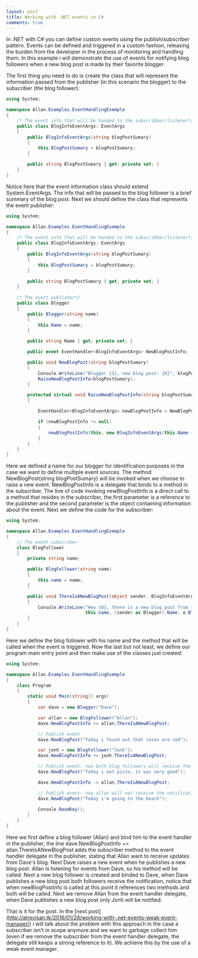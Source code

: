 ```yaml
---
layout: post
title: Working with .NET events in C#
comments: true
---
```


In .NET with C# you can define custom events using the publish/subscriber pattern. Events can be defined and triggered in
a custom fashion, releasing the burden from the developer in the process of monitoring and handling them. In this
example i will demonstrate the use of events for notifying blog followers when a new blog post is made by their
favorite blogger.

The first thing you need to do is create the class that will represent the information passed from the publisher
(in this scenario the blogger) to the subscriber (the blog follower):

```csharp
using System;

namespace Allan.Examples.EventHandlingExemple
{
    /* The event info that will be handed to the subscribber/listener*/
    public class BlogInfoEventArgs: EventArgs
    {
        public BlogInfoEventArgs(string blogPostSumary)
        {
            this.BlogPostSumary = blogPostSumary;
        }

        public string BlogPostSumary { get; private set; }
    }
}
```

Notice here that the event information class should extend System.EventArgs. The info that will be passed 
to the blog follower is a brief summary of the blog post. Next we should define the class that represents
the event publisher:

```csharp
using System;

namespace Allan.Examples.EventHandlingExemple
{
    /* The event info that will be handed to the subscribber/listener*/
    public class BlogInfoEventArgs: EventArgs
    {
        public BlogInfoEventArgs(string blogPostSumary)
        {
            this.BlogPostSumary = blogPostSumary;
        }

        public string BlogPostSumary { get; private set; }
    }
    
    /* The event publisher*/
    public class Blogger 
    {
        public Blogger(string name)
        {
            this.Name = name;
        }

        public string Name { get; private set; }

        public event EventHandler<BlogInfoEventArgs> NewBlogPostInfo;

        public void NewBlogPost(string blogPostSumary)
        {
            Console.WriteLine("Blogger {1}, new blog post: {0}", blogPostSumary, this.Name);
            RaiseNewBlogPostInfo(blogPostSumary);
        }

        protected virtual void RaiseNewBlogPostInfo(string blogPostSumary)
        {

            EventHandler<BlogInfoEventArgs> newBlogPostInfo = NewBlogPostInfo;

            if (newBlogPostInfo != null)
            {
                newBlogPostInfo(this, new BlogInfoEventArgs(this.Name + " blogged: " + blogPostSumary));
            }
        }
    }
}
```

Here we defined a name for our blogger for identification purposes in the case we want to define multiple event sources. The method
NewBlogPost(string blogPostSumary) will be invoked when we choose to raise a new event. NewBlogPostInfo is a delegate
that binds to a method in the subscriber. The line of code invoking newBlogPostInfo is a direct call
to a method that resides in the subscriber, the first parameter is a reference to the publisher and the second parameter
is the object containing information about the event. Next we define the code for the subscriber:

```csharp
using System;

namespace Allan.Examples.EventHandlingExemple
{
    // The event subscriber
    class BlogFollower
    {
        private string name;

        public BlogFollower(string name)
        {
            this.name = name;
        }

        public void ThereIsANewBlogPost(object sender, BlogInfoEventArgs e)
        {
            Console.WriteLine("Hey {0}, there is a new blog post from {1}. {2}", 
                              this.name, (sender as Blogger).Name, e.BlogPostSumary);
        }
    }
}
```

Here we define the blog follower with his name and the method that will be called when the 
event is triggered. Now the last but not least, we define our program main entry point
and then make use of the classes just created:

```csharp
using System;

namespace Allan.Examples.EventHandlingExemple
{
    class Program
    {
        static void Main(string[] args)
        {
            var dave = new Blogger("Dave");

            var allan = new BlogFollower("Allan");
            dave.NewBlogPostInfo += allan.ThereIsANewBlogPost;

            // Publish event
            dave.NewBlogPost("Today i found out that roses are red");

            var jonh = new BlogFollower("Jonh");
            dave.NewBlogPostInfo += jonh.ThereIsANewBlogPost;

            // Publish event: now both blog followers will receive the notification
            dave.NewBlogPost("Today i eat pizza, it was very good");

            dave.NewBlogPostInfo -= allan.ThereIsANewBlogPost;

            // Publish event: now allan will not receive the notification
            dave.NewBlogPost("Today i'm going to the beach");
            
            Console.ReadKey();
        }
    }
}
```

Here we first define a blog follower (Allan) and bind him to the event handler in the publisher, the
line dave.NewBlogPostInfo += allan.ThereIsANewBlogPost adds the subscriber method to the event handler delegate
in the publisher, stating that Allan want to receive updates from Dave's blog. Next Dave raises a new event
when he publishes a new blog post. Allan is listening for events from Dave, so his method will be called.
Next a new blog follower is created and binded to Dave, when Dave publishes a new blog post both followers
receive the notification, notice that when newBlogPostInfo
is called at this point it references two methods and both will be called. Next we remove Allan from the event handler delegate, 
when Dave publishes a new blog post only Jonh will be notified.

That is it for the post. In the [next post] (http://atrevisan.tk/2016/01/26/working-with-.net-events-weak-event-manager/) i will talk about the problem with this approach in the case a subscriber isn't in scope
anymore and we want to garbage collect him (even if we remove the subscriber from the event handler delegate, the delegate 
still keeps a strong reference to it). We achieve this by the use of a weak event manager.
